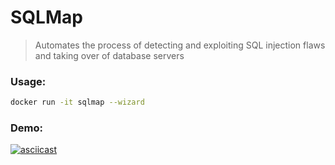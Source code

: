 # SQLMap
> Automates the process of detecting and exploiting SQL injection flaws and taking over of database servers  
  
### Usage:
```bash
docker run -it sqlmap --wizard
```
### Demo:
[![asciicast](https://asciinema.org/a/141840.png)](https://asciinema.org/a/141840)
